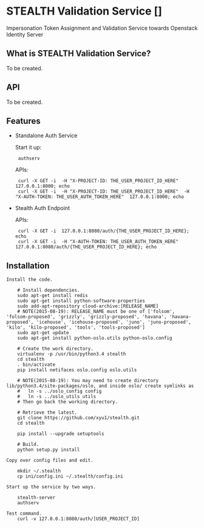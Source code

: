 STEALTH Validation Service []
=====

Impersonation Token Assignment and Validation Service towards Openstack Identity Server


What is STEALTH Validation Service?
--------------
To be created.

API
---
To be created.

Features
--------

 * Standalone Auth Service

    Start it up:

        authserv

    APIs:

        curl -X GET -i  -H "X-PROJECT-ID: THE_USER_PROJECT_ID_HERE"   127.0.0.1:8000; echo
        curl -X GET -i  -H "X-PROJECT-ID: THE_USER_PROJECT_ID_HERE"  -H "X-AUTH-TOKEN: THE_USER_AUTH_TOKEN_HERE"  127.0.0.1:8000; echo


 * Stealth Auth Endpoint

    APIs:

        curl -X GET -i  127.0.0.1:8080/auth/{THE_USER_PROJECT_ID_HERE}; echo
        curl -X GET -i  -H "X-AUTH-TOKEN: THE_USER_AUTH_TOKEN_HERE"   127.0.0.1:8080/auth/{THE_USER_PROJECT_ID_HERE}; echo



Installation
------------

    Install the code.

        # Install dependencies.
        sudo apt-get install redis
        sudo apt-get install python-software-properties
        sudo add-apt-repository cloud-archive:[RELEASE_NAME]
        # NOTE(2015-08-19): RELEASE_NAME must be one of ['folsom', 'folsom-proposed', 'grizzly', 'grizzly-proposed', 'havana', 'havana-proposed', 'icehouse', 'icehouse-proposed', 'juno', 'juno-proposed', 'kilo', 'kilo-proposed', 'tools', 'tools-proposed']
        sudo apt-get update
        sudo apt-get install python-oslo.utils python-oslo.config

        # Create the work directory.
        virtualenv -p /usr/bin/python3.4 stealth
        cd stealth
        . bin/activate
        pip install netifaces oslo.config oslo.utils

        # NOTE(2015-08-19): You may need to create directory lib/python3.4/site-packages/oslo, and inside oslo/ create symlinks as
        #   ln -s ../oslo_config config
        #   ln -s ../oslo_utils utils
        # Then go back the working directory.

        # Retrieve the latest.
        git clone https://github.com/xyu1/stealth.git
        cd stealth

        pip install --upgrade setuptools

        # Build.
        python setup.py install

    Copy over config files and edit.

        mkdir ~/.stealth
        cp ini/config.ini ~/.stealth/config.ini

    Start up the service by two ways.

        stealth-server
        authserv

    Test command.
        curl -v 127.0.0.1:8080/auth/[USER_PROJECT_ID]
